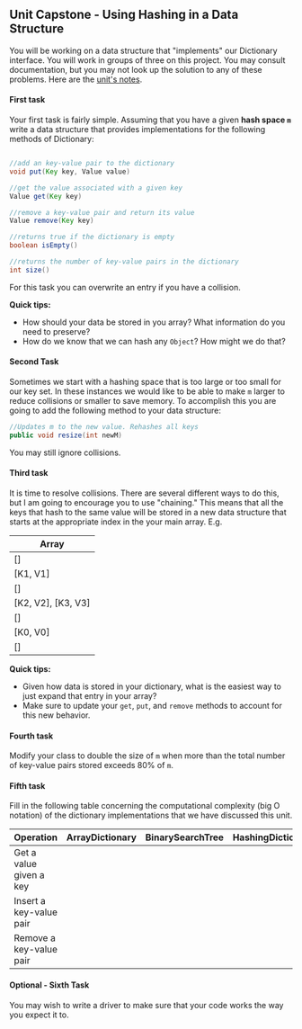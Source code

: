 ## Unit Capstone - Using Hashing in a Data Structure

You will be working on a data structure that "implements" our Dictionary interface. You will work in groups of three on this project. You may consult documentation, but you may not look up the solution to any of these problems. Here are the [unit's notes](https://github.com/lhaynes92/AT-DataStructures-17-18).

#### First task

Your first task is fairly simple. Assuming that you have a given **hash space `m`** write a data structure that provides implementations for the following methods of Dictionary:

```java

//add an key-value pair to the dictionary
void put(Key key, Value value)

//get the value associated with a given key
Value get(Key key)

//remove a key-value pair and return its value
Value remove(Key key)

//returns true if the dictionary is empty
boolean isEmpty()

//returns the number of key-value pairs in the dictionary
int size()

```

For this task you can overwrite an entry if you have a collision.

**Quick tips:**
- How should your data be stored in you array? What information do you need to preserve?
- How do we know that we can hash any `Object`? How might we do that?

#### Second Task

Sometimes we start with a hashing space that is too large or too small for our key set.
In these instances we would like to be able to make `m` larger to reduce collisions or smaller to save memory.
To accomplish this you are going to add the following method to your data structure:

```java
//Updates m to the new value. Rehashes all keys
public void resize(int newM)
```

You may still ignore collisions.

#### Third task

It is time to resolve collisions. There are several different ways to do this, but I am going to encourage you to use "chaining." This means that all the keys that hash to the same value will be stored in a new data structure that starts at the appropriate index in the your main array. E.g.

| Array  |
|--------|
| []     |
| [K1, V1]     |
| []     |
| [K2, V2], [K3, V3]|
| []     |
| [K0, V0] |
| []     |


**Quick tips:**
- Given how data is stored in your dictionary, what is the easiest way to just expand that entry in your array?
- Make sure to update your `get`, `put`, and `remove` methods to account for this new behavior.

#### Fourth task

Modify your class to double the size of `m` when more than the total number of key-value pairs stored exceeds 80% of `m`.

#### Fifth task

Fill in the following table concerning the computational complexity (big O notation) of the dictionary implementations that we have discussed this unit.

|Operation|ArrayDictionary|BinarySearchTree|HashingDictionary|
|---------|---------------|----------------|-----------------|
|Get a value given a key||||
|Insert a key-value pair||||
|Remove a key-value pair||||

#### Optional - Sixth Task

You may wish to write a driver to make sure that your code works the way you expect it to. 
